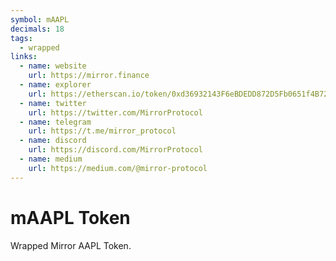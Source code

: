 ```yaml
---
symbol: mAAPL
decimals: 18
tags:
  - wrapped
links:
  - name: website
    url: https://mirror.finance
  - name: explorer
    url: https://etherscan.io/token/0xd36932143F6eBDEDD872D5Fb0651f4B72Fd15a84
  - name: twitter
    url: https://twitter.com/MirrorProtocol
  - name: telegram
    url: https://t.me/mirror_protocol
  - name: discord
    url: https://discord.com/MirrorProtocol
  - name: medium
    url: https://medium.com/@mirror-protocol
---
```


# mAAPL Token

Wrapped Mirror AAPL Token.
